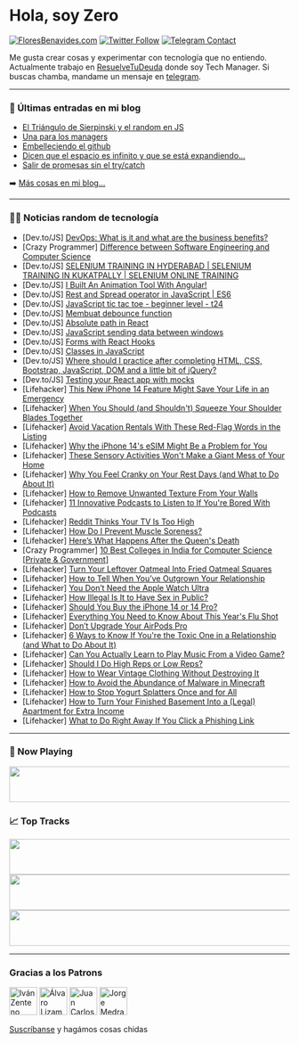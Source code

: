 # Hola, soy Zero

[![FloresBenavides.com](https://img.shields.io/website?down_message=oops&label=MiBlog&style=for-the-badge&up_message=online&url=https%3A%2F%2Ffloresbenavides.com)](https://floresbenavides.com) [![Twitter Follow](https://img.shields.io/twitter/follow/ZeroDragon?color=%231DA1F2&label=Follow&logo=twitter&logoColor=ffffff&style=for-the-badge)](https://twitter.com/zerodragon) [![Telegram Contact](https://img.shields.io/badge/escr%C3%ADbeme-ZeroDragon-%2326A5E4?style=for-the-badge&logo=telegram)](https://t.me/zerodragon)

Me gusta crear cosas y experimentar con tecnología que no entiendo.
Actualmente trabajo en [ResuelveTuDeuda](http://github.com/resuelve) donde soy Tech Manager.
Si buscas chamba, mandame un mensaje en [telegram](https://t.me/zerodragon).

---

### 📕 Últimas entradas en mi blog
<!-- BLOG-POST-LIST:START -->
- [El Triángulo de Sierpinski y el random en JS](https://floresbenavides.com/el-triangulo-de-sierpinski-y-el-random-en-js/)
- [Una para los managers](https://floresbenavides.com/una-para-los-managers/)
- [Embelleciendo el github](https://floresbenavides.com/embelleciendo-el-github/)
- [Dicen que el espacio es infinito y que se está expandiendo…](https://floresbenavides.com/dicen-que-el-espacio-es-infinito-y-que-se-esta-expandiendo/)
- [Salir de promesas sin el try/catch](https://floresbenavides.com/salir-de-promesas-sin-el-try-catch/)
<!-- BLOG-POST-LIST:END -->

➡️ [Más cosas en mi blog...](https://floresbenavides.com)

---

### 👨‍💻 Noticias random de tecnología
<!-- TECH-POSTS:START -->
- [Dev.to/JS] [DevOps: What is it and what are the business benefits?](https://dev.to/postwell45/devops-what-is-it-and-what-are-the-business-benefits-1253)
- [Crazy Programmer] [Difference between Software Engineering and Computer Science](https://www.thecrazyprogrammer.com/2022/09/difference-between-software-engineering-and-computer-science.html)
- [Dev.to/JS] [SELENIUM TRAINING IN HYDERABAD | SELENIUM TRAINING IN KUKATPALLY | SELENIUM ONLINE TRAINING](https://dev.to/techkosmik/selenium-training-in-hyderabad-selenium-training-in-kukatpally-selenium-online-training-3622)
- [Dev.to/JS] [I Built An Animation Tool With Angular!](https://dev.to/datmt/i-built-an-animation-tool-with-angular-19pd)
- [Dev.to/JS] [Rest and Spread operator in JavaScript | ES6](https://dev.to/sujithvsuresh/rest-and-spread-operator-in-javascript-es6-3gd8)
- [Dev.to/JS] [JavaScript tic tac toe - beginner level - t24](https://dev.to/sfundomhlungu/javascript-tic-tac-toe-beginner-level-t24-46ef)
- [Dev.to/JS] [Membuat debounce function](https://dev.to/ridhopamungkas/membuat-debounce-function-p7j)
- [Dev.to/JS] [Absolute path in React](https://dev.to/hidaytrahman/absolute-path-in-react-125h)
- [Dev.to/JS] [JavaScript sending data between windows](https://dev.to/dailydevtips1/javascript-sending-data-between-windows-1ima)
- [Dev.to/JS] [Forms with React Hooks](https://dev.to/methmi/forms-with-react-hooks-ig0)
- [Dev.to/JS] [Classes in JavaScript](https://dev.to/sujithvsuresh/classes-in-javascript-41fi)
- [Dev.to/JS] [Where should I practice after completing HTML, CSS, Bootstrap, JavaScript, DOM and a little bit of jQuery?](https://dev.to/kaih_ke_lunga/where-should-i-practice-after-completing-html-css-bootstrap-javascript-dom-and-a-little-bit-of-jquery-431)
- [Dev.to/JS] [Testing your React app with mocks](https://dev.to/le_humch/testing-your-react-app-with-mocks-2hp2)
- [Lifehacker] [This New iPhone 14 Feature Might Save Your Life in an Emergency](https://lifehacker.com/this-new-iphone-14-feature-might-save-your-life-in-an-e-1849514060)
- [Lifehacker] [When You Should &lpar;and Shouldn&#39;t&rpar; Squeeze Your Shoulder Blades Together](https://lifehacker.com/when-you-should-and-shouldnt-squeeze-your-shoulder-bl-1849513264)
- [Lifehacker] [Avoid Vacation Rentals With These Red-Flag Words in the Listing](https://lifehacker.com/avoid-vacation-rentals-with-these-red-flag-words-in-the-1849513006)
- [Lifehacker] [Why the iPhone 14&#39;s eSIM Might Be a Problem for You](https://lifehacker.com/why-the-iphone-14s-esim-might-be-a-problem-for-you-1849512200)
- [Lifehacker] [These Sensory Activities Won&#39;t Make a Giant Mess of Your Home](https://lifehacker.com/these-sensory-activities-wont-make-a-giant-mess-of-your-1849512089)
- [Lifehacker] [Why You Feel Cranky on Your Rest Days &lpar;and What to Do About It&rpar;](https://lifehacker.com/why-you-feel-cranky-on-your-rest-days-and-what-to-do-a-1849512300)
- [Lifehacker] [How to Remove Unwanted Texture From Your Walls](https://lifehacker.com/how-to-remove-unwanted-texture-from-your-walls-1849511619)
- [Lifehacker] [11 Innovative Podcasts to Listen to If You&#39;re Bored With Podcasts](https://lifehacker.com/11-innovative-podcasts-to-listen-to-if-youre-bored-with-1849512142)
- [Lifehacker] [Reddit Thinks Your TV Is Too High](https://lifehacker.com/reddit-thinks-your-tv-is-too-high-1849511156)
- [Lifehacker] [How Do I Prevent Muscle Soreness?](https://lifehacker.com/how-do-i-prevent-muscle-soreness-1849511196)
- [Lifehacker] [Here’s What Happens After the Queen&#39;s Death](https://lifehacker.com/here-s-what-will-happen-when-the-queen-dies-1849511159)
- [Crazy Programmer] [10 Best Colleges in India for Computer Science [Private &amp; Government]](https://www.thecrazyprogrammer.com/2022/09/colleges-in-india-for-computer-science.html)
- [Lifehacker] [Turn Your Leftover Oatmeal Into Fried Oatmeal Squares](https://lifehacker.com/turn-your-leftover-oatmeal-into-fried-oatmeal-squares-1849510720)
- [Lifehacker] [How to Tell When You’ve Outgrown Your Relationship](https://lifehacker.com/how-to-tell-when-you-ve-outgrown-your-relationship-1849508154)
- [Lifehacker] [You Don’t Need the Apple Watch Ultra](https://lifehacker.com/you-don-t-need-the-apple-watch-ultra-1849510364)
- [Lifehacker] [How Illegal Is It to Have Sex in Public?](https://lifehacker.com/how-illegal-is-it-to-have-sex-in-public-1849507583)
- [Lifehacker] [Should You Buy the iPhone 14 or 14 Pro?](https://lifehacker.com/should-you-buy-the-iphone-14-or-14-pro-1849506382)
- [Lifehacker] [Everything You Need to Know About This Year&#39;s Flu Shot](https://lifehacker.com/everything-you-need-to-know-about-this-years-flu-shot-1849507118)
- [Lifehacker] [Don’t Upgrade Your AirPods Pro](https://lifehacker.com/don-t-upgrade-your-airpods-pro-1849507362)
- [Lifehacker] [6 Ways to Know If You&#39;re the Toxic One in a Relationship &lpar;and What to Do About It&rpar;](https://lifehacker.com/6-ways-to-know-if-youre-the-toxic-one-in-a-relationship-1849507129)
- [Lifehacker] [Can You Actually Learn to Play Music From a Video Game?](https://lifehacker.com/can-you-actually-learn-to-play-music-from-a-video-game-1849506209)
- [Lifehacker] [Should I Do High Reps or Low Reps?](https://lifehacker.com/should-i-do-high-reps-or-low-reps-1849506311)
- [Lifehacker] [How to Wear Vintage Clothing Without Destroying It](https://lifehacker.com/how-to-wear-vintage-clothing-without-destroying-it-1849505184)
- [Lifehacker] [How to Avoid the Abundance of Malware in Minecraft](https://lifehacker.com/how-to-avoid-the-abundance-of-malware-in-minecraft-1849505509)
- [Lifehacker] [How to Stop Yogurt Splatters Once and for All](https://lifehacker.com/how-to-stop-yogurt-splatters-once-and-for-all-1849505712)
- [Lifehacker] [How to Turn Your Finished Basement Into a &lpar;Legal&rpar; Apartment for Extra Income](https://lifehacker.com/how-to-turn-your-finished-basement-into-a-legal-apart-1849505470)
- [Lifehacker] [What to Do Right Away If You Click a Phishing Link](https://lifehacker.com/what-to-do-right-away-if-you-click-a-phishing-link-1849505618)<!-- TECH-POSTS:END -->

---

### 🎵 Now Playing
<a href="https://spotify-now-playing-dun.vercel.app/now-playing?open"><img src="https://spotify-now-playing-dun.vercel.app/now-playing" width="540" height="64"></a>

### 📈 Top Tracks
<a href="https://spotify-now-playing-dun.vercel.app/top-tracks?i=1&open"><img src="https://spotify-now-playing-dun.vercel.app/top-tracks?i=1" width="540" height="64"></a>
<a href="https://spotify-now-playing-dun.vercel.app/top-tracks?i=2&open"><img src="https://spotify-now-playing-dun.vercel.app/top-tracks?i=2" width="540" height="64"></a>
<a href="https://spotify-now-playing-dun.vercel.app/top-tracks?i=3&open"><img src="https://spotify-now-playing-dun.vercel.app/top-tracks?i=3" width="540" height="64"></a>

---

### Gracias a los Patrons
[<img src="https://avatars.githubusercontent.com/u/243380?v=4" alt="Iván Zenteno" width="50px">](https://github.com/k001) [<img src="https://avatars.githubusercontent.com/u/19955639?v=4" alt="Álvaro Lizama" width="50px">](https://github.com/alvarolizama) [<img src="https://avatars.githubusercontent.com/u/2718753?v=4" alt="Juan Carlos Ruiz" width="50px">](https://github.com/JuanCrg90) [<img src="https://avatars.githubusercontent.com/u/37025?v=4" alt="Jorge Medrano" width="50px">](https://github.com/h1pp1e) 

[Suscríbanse](https://www.patreon.com/zerodragon) y hagámos cosas chidas
